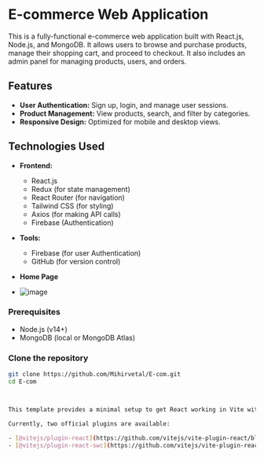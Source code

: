 # E-commerce Web Application

This is a fully-functional e-commerce web application built with React.js, Node.js, and MongoDB. It allows users to browse and purchase products, manage their shopping cart, and proceed to checkout. It also includes an admin panel for managing products, users, and orders.

## Features

- **User Authentication:** Sign up, login, and manage user sessions.
- **Product Management:** View products, search, and filter by categories.
- **Responsive Design:** Optimized for mobile and desktop views.

## Technologies Used

- **Frontend:**
  - React.js
  - Redux (for state management)
  - React Router (for navigation)
  - Tailwind CSS (for styling)
  - Axios (for making API calls)
  - Firebase (Authentication)


- **Tools:**
  - Firebase (for user Authentication)
  - GitHub (for version control)

- **Home Page**
- ![image](https://github.com/user-attachments/assets/2ef2a02e-6db4-4c7e-9b04-445f699c1ae4)

  
### Prerequisites

- Node.js (v14+)
- MongoDB (local or MongoDB Atlas)

### Clone the repository

```bash
git clone https://github.com/Mihirvetal/E-com.git
cd E-com



This template provides a minimal setup to get React working in Vite with HMR and some ESLint rules.

Currently, two official plugins are available:

- [@vitejs/plugin-react](https://github.com/vitejs/vite-plugin-react/blob/main/packages/plugin-react/README.md) uses [Babel](https://babeljs.io/) for Fast Refresh
- [@vitejs/plugin-react-swc](https://github.com/vitejs/vite-plugin-react-swc) uses [SWC](https://swc.rs/) for Fast Refresh
